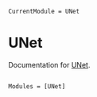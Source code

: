 ```@meta
CurrentModule = UNet
```

# UNet

Documentation for [UNet](https://github.com/a-r-n-o-l-d/UNet.jl).

```@index
```

```@autodocs
Modules = [UNet]
```
